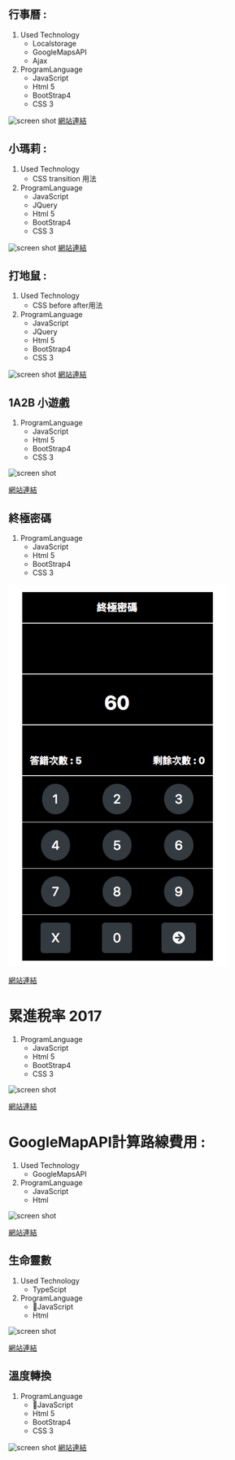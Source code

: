 ## 行事曆 : ##
1.  Used Technology
    * Localstorage
    * GoogleMapsAPI
    * Ajax
2.  ProgramLanguage
    * JavaScript
    * Html 5
    * BootStrap4
    * CSS 3

![screen shot](https://raw.githubusercontent.com/OsbornOuO/BuildSchool-JS/master/ReadmeImage/%E6%9C%88%E6%9B%86.png)
[網站連結](https://osborn.azurewebsites.net/JQuery/Calendar)

## 小瑪莉 : ##
1.  Used Technology
    * CSS transition 用法
2.  ProgramLanguage
    * JavaScript
    * JQuery
    * Html 5
    * BootStrap4
    * CSS 3

![screen shot](https://raw.githubusercontent.com/OsbornOuO/BuildSchool-JS/master/ReadmeImage/%E5%B0%8F%E7%91%AA%E8%8E%89.png)
[網站連結](https://osborn.azurewebsites.net/JQuery/777)
## 打地鼠 : #
1. Used Technology
    * CSS before after用法
2. ProgramLanguage
    * JavaScript
    * JQuery
    * Html 5
    * BootStrap4
    * CSS 3

![screen shot](https://github.com/OsbornOuO/BuildSchool-JS/blob/master/ReadmeImage/%E6%89%93%E5%9C%B0%E9%BC%A0.png?raw=true)
[網站連結](https://osborn.azurewebsites.net/JQuery/HitGophers)

## 1A2B 小遊戲 ##
1. ProgramLanguage
    * JavaScript
    * Html 5
    * BootStrap4
    * CSS 3

![screen shot](https://github.com/OsbornOuO/BuildSchool-Front-End/blob/master/ReadmeImage/1A2B.png)

[網站連結](https://osborn.azurewebsites.net/JavaScript/1A2B)

## 終極密碼 ##
1. ProgramLanguage
    * JavaScript
    * Html 5
    * BootStrap4
    * CSS 3

![screen shot](https://github.com/OsbornOuO/BuildSchool-Front-End/blob/master/ReadmeImage/%E7%B5%82%E6%A5%B5%E5%AF%86%E7%A2%BC.png)

[網站連結](https://osborn.azurewebsites.net/JQuery/GuessNumber/)


# 累進稅率 2017 #
1. ProgramLanguage
    * JavaScript
    * Html 5
    * BootStrap4
    * CSS 3

![screen shot](https://github.com/OsbornOuO/BuildSchool-Front-End/blob/master/ReadmeImage/%E7%B4%AF%E9%80%B2%E7%A8%85%E7%8E%87.png)

[網站連結](https://osborn.azurewebsites.net/JavaScript/Incometax)

# GoogleMapAPI計算路線費用 : #
1. Used Technology
    * GoogleMapsAPI
2. ProgramLanguage
    * JavaScript
    * Html

![screen shot](https://github.com/OsbornOuO/BuildSchool-JS/blob/master/ReadmeImage/GoogleMapAPI%E8%A8%88%E7%AE%97%E8%BB%8A%E8%B2%BB.png)

[網站連結](https://osborn.azurewebsites.net/JQuery/ComputeFate)

## 生命靈數 ##
1. Used Technology
    * TypeScipt 
2. ProgramLanguage
    * JavaScript
    * Html

![screen shot](https://github.com/OsbornOuO/BuildSchool-JS/blob/master/ReadmeImage/%E7%94%9F%E5%91%BD%E9%9D%88%E6%95%B8.JPG)

[網站連結](https://osborn.azurewebsites.net/TypeScript/LifeNumber)

## 溫度轉換 ##
1. ProgramLanguage
    * JavaScript
    * Html 5
    * BootStrap4
    * CSS 3

![screen shot](https://github.com/OsbornOuO/BuildSchool-Front-End/blob/master/ReadmeImage/%E6%BA%AB%E5%BA%A6%E8%BD%89%E6%8F%9B.png)
[網站連結](https://osborn.azurewebsites.net/JavaScript/Temperature)
